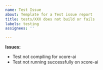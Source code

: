 ```yaml
---
name: Test Issue
about: Template for a Test issue report
title: tests/XXX does not build or fails
labels: testing
assignees: ''

---
```


<!--- Update the title of the issue with the path of the test -->

<!--- Update the issues below -->
**Issues:**

 - Test not compiling for xcore-ai
 - Test not running successfully on xcore-ai
